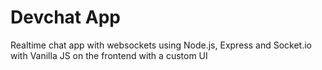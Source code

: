# Devchat App

Realtime chat app with websockets using Node.js, Express and Socket.io with Vanilla JS on the frontend with a custom UI
